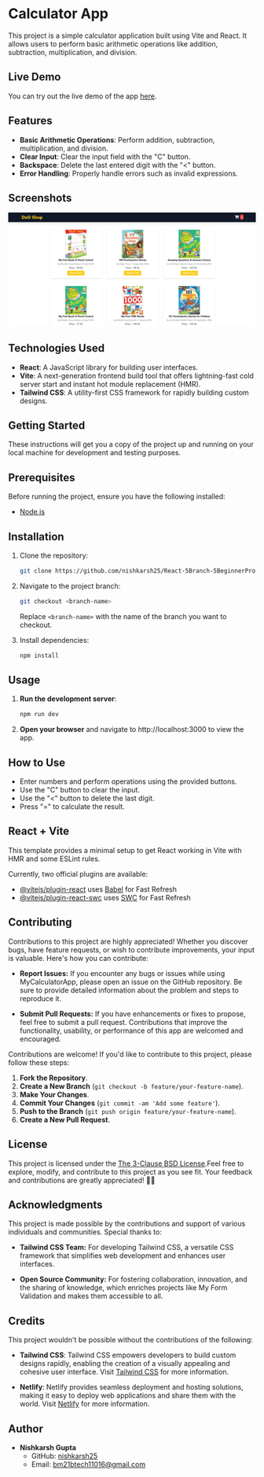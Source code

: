 # Calculator App

This project is a simple calculator application built using Vite and React. It allows users to perform basic arithmetic operations like addition, subtraction, multiplication, and division.

## Live Demo

You can try out the live demo of the app [here](https://react-5branch-5beginnerprojects-4.onrender.com/).

## Features

- **Basic Arithmetic Operations**: Perform addition, subtraction, multiplication, and division.
- **Clear Input**: Clear the input field with the "C" button.
- **Backspace**: Delete the last entered digit with the "<" button.
- **Error Handling**: Properly handle errors such as invalid expressions.

## Screenshots

<!-- Include screenshots or GIFs of your app here to give users a visual representation of what your app looks like. -->
<img src="https://github.com/nishkarsh25/React-5Branch-5BeginnerProjects/blob/CalculatorProject/Screenshots/ss1.png" alt="Screenshot 1" width="1000"> 

## Technologies Used

- **React**: A JavaScript library for building user interfaces.
- **Vite**: A next-generation frontend build tool that offers lightning-fast cold server start and instant hot module replacement (HMR).
- **Tailwind CSS**: A utility-first CSS framework for rapidly building custom designs.

## Getting Started

These instructions will get you a copy of the project up and running on your local machine for development and testing purposes.

## Prerequisites

Before running the project, ensure you have the following installed:

- [Node.js](https://nodejs.org/en/)

## Installation

1. Clone the repository:

   ```bash
   git clone https://github.com/nishkarsh25/React-5Branch-5BeginnerProjects.git
   ```
2. Navigate to the project branch:

   ```bash
   git checkout <branch-name>
   ```
   Replace `<branch-name>` with the name of the branch you want to checkout.
   
3. Install dependencies:

   ```bash
   npm install
   ```

## Usage

1. **Run the development server**:

   ```bash
   npm run dev
   ```
2. **Open your browser** and navigate to http://localhost:3000 to view the app.

## How to Use

- Enter numbers and perform operations using the provided buttons.
- Use the "C" button to clear the input.
- Use the "<" button to delete the last digit.
- Press "=" to calculate the result.


## React + Vite

This template provides a minimal setup to get React working in Vite with HMR and some ESLint rules.

Currently, two official plugins are available:

- [@vitejs/plugin-react](https://github.com/vitejs/vite-plugin-react/blob/main/packages/plugin-react/README.md) uses [Babel](https://babeljs.io/) for Fast Refresh
- [@vitejs/plugin-react-swc](https://github.com/vitejs/vite-plugin-react-swc) uses [SWC](https://swc.rs/) for Fast Refresh

## Contributing

Contributions to this project are highly appreciated! Whether you discover bugs, have feature requests, or wish to contribute improvements, your input is valuable. Here's how you can contribute:

- **Report Issues:** If you encounter any bugs or issues while using MyCalculatorApp, please open an issue on the GitHub repository. Be sure to provide detailed information about the problem and steps to reproduce it.

- **Submit Pull Requests:** If you have enhancements or fixes to propose, feel free to submit a pull request. Contributions that improve the functionality, usability, or performance of this app are welcomed and encouraged.

Contributions are welcome! If you'd like to contribute to this project, please follow these steps:

1. **Fork the Repository**.
2. **Create a New Branch** (`git checkout -b feature/your-feature-name`).
3. **Make Your Changes**.
4. **Commit Your Changes** (`git commit -am 'Add some feature'`).
5. **Push to the Branch** (`git push origin feature/your-feature-name`).
6. **Create a New Pull Request**.

## License

This project is licensed under the [The 3-Clause BSD License](LICENSE).Feel free to explore, modify, and contribute to this project as you see fit. Your feedback and contributions are greatly appreciated! 🚀✨


## Acknowledgments

This project is made possible by the contributions and support of various individuals and communities. Special thanks to:

- **Tailwind CSS Team:** For developing Tailwind CSS, a versatile CSS framework that simplifies web development and enhances user interfaces.
  
- **Open Source Community:** For fostering collaboration, innovation, and the sharing of knowledge, which enriches projects like My Form Validation and makes them accessible to all.

## Credits

This project wouldn't be possible without the contributions of the following:

- **Tailwind CSS**: Tailwind CSS empowers developers to build custom designs rapidly, enabling the creation of a visually appealing and cohesive user interface. Visit [Tailwind CSS](https://tailwindcss.com/) for more information.

- **Netlify**: Netlify provides seamless deployment and hosting solutions, making it easy to deploy web applications and share them with the world. Visit [Netlify](https://www.netlify.com/) for more information.


## Author

- **Nishkarsh Gupta**
  - GitHub: [nishkarsh25](https://github.com/nishkash25)
  - Email: bm21btech11016@gmail.com

